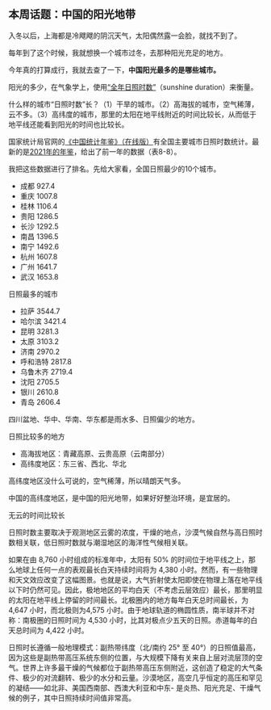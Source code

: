 ## 本周话题：中国的阳光地带

入冬以后，上海都是冷飕飕的阴沉天气，太阳偶然露一会脸，就找不到了。

每年到了这个时候，我就想换一个城市过冬，去那种阳光充足的地方。

今年真的打算成行，我就去查了一下，**中国阳光最多的是哪些城市。**

阳光的多少，在气象学上，使用[“全年日照时数”](https://en.wikipedia.org/wiki/Sunshine_duration)（sunshine duration）来衡量。

什么样的城市“日照时数”长？（1）干旱的城市。（2）高海拔的城市，空气稀薄，云不多。（3）高纬度的城市，那里的太阳在地平线附近的时间比较长，从而低于地平线还能看到阳光的时间也比较长。

国家统计局官网的[《中国统计年鉴》（在线版）](http://www.stats.gov.cn/tjsj/ndsj/)有全国主要城市日照时数统计。最新的是[2021年的年鉴](http://www.stats.gov.cn/tjsj/ndsj/2021/indexch.htm
)，给出了前一年的数据（表8-8）。

我把这些数据进行了排名。先给大家看，全国日照最少的10个城市。

- 成都 927.4
- 重庆 1007.8
- 桂林 1106.4
- 贵阳 1286.5
- 长沙 1292.5
- 南昌 1396.5
- 南宁 1492.6
- 杭州 1607.8
- 广州 1641.7
- 武汉 1653.8

日照最多的城市

- 拉萨 3544.7
- 哈尔滨 3421.4
- 昆明 3281.3
- 太原 3103.2
- 济南 2970.2
- 呼和浩特 2817.8
- 乌鲁木齐 2719.4
- 沈阳 2705.5
- 银川 2610.8
- 青岛 2606.4

四川盆地、华中、华南、华东都是雨水多、日照偏少的地方。

日照比较多的地方

- 高海拔地区：青藏高原、云贵高原（云南部分）
- 高纬度地区：东三省、西北、华北

高纬度地区没什么可说的，空气稀薄，所以晴朗天气多。

中国的高纬度地区，是中国的阳光地带，如果好好整治环境，是宜居的。

无云的时间比较长

日照时数主要取决于观测地区云雾的浓度，干燥的地点，沙漠气候自然与高日照时数相关联，低日照时数就与潮湿地区的海洋性气候相关联。

如果在由 8,760 小时组成的标准年中，太阳有 50% 的时间位于地平线之上，那么地球上任何一点的表观最长白天持续时间将为 4,380 小时。然而，有一些物理和天文效应改变了这幅图景。也就是说，大气折射使太阳即使在物理上落在地平线以下时仍然可见。因此，极地地区的平均白天（不考虑云层效应）最长，那里明显的太阳在地平线上停留的时间最长。北极圈内的地方每年白天总时间最长，为 4,647 小时，而北极则为4,575 小时。由于地球轨道的椭圆性质，南半球并不对称：南极圈的日照时间为 4,530 小时，比其对极点少五天的日照。赤道每年的白天总时间为 4,422 小时。

日照时长遵循一般地理模式：副热带纬度（北/南约 25° 至 40°）的日照值最高，因为这些是副热带高压系统东侧的位置，与大规模下降有关来自上层对流层顶的空气。世界上许多最干燥的气候都位于副热带高压东侧附近，这创造了稳定的大气条件、极少的对流翻转、极少的水分和云量。沙漠地区，高空几乎恒定的高压和罕见的凝结——如北非、美国西南部、西澳大利亚和中东- 是炎热、阳光充足、干燥气候的例子，其中日照持续时间值非常高。
